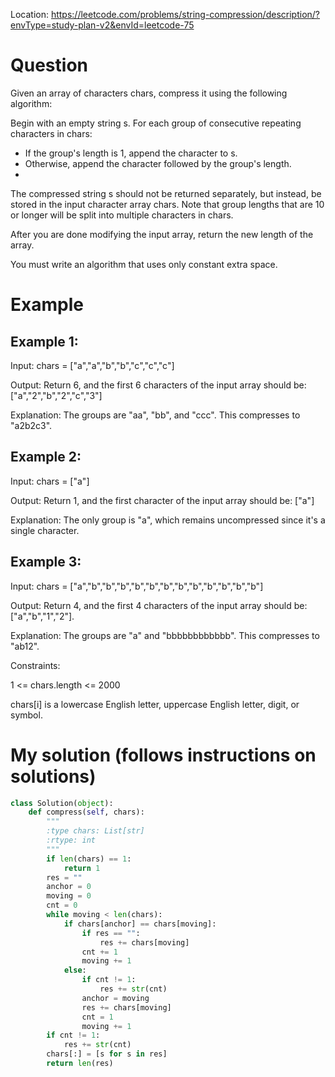 Location: https://leetcode.com/problems/string-compression/description/?envType=study-plan-v2&envId=leetcode-75
# Question
Given an array of characters chars, compress it using the following algorithm:

Begin with an empty string s. For each group of consecutive repeating characters in chars:

- If the group's length is 1, append the character to s.
- Otherwise, append the character followed by the group's length.
- 
The compressed string s should not be returned separately, but instead, be stored in the input character array chars. Note that group lengths that are 10 or longer will be split into multiple characters in chars.

After you are done modifying the input array, return the new length of the array.

You must write an algorithm that uses only constant extra space.

 
# Example

## Example 1:

Input: chars = ["a","a","b","b","c","c","c"]

Output: Return 6, and the first 6 characters of the input array should be: ["a","2","b","2","c","3"]

Explanation: The groups are "aa", "bb", and "ccc". This compresses to "a2b2c3".

## Example 2:

Input: chars = ["a"]

Output: Return 1, and the first character of the input array should be: ["a"]

Explanation: The only group is "a", which remains uncompressed since it's a single character.

## Example 3:

Input: chars = ["a","b","b","b","b","b","b","b","b","b","b","b","b"]

Output: Return 4, and the first 4 characters of the input array should be: ["a","b","1","2"].

Explanation: The groups are "a" and "bbbbbbbbbbbb". This compresses to "ab12".
 

Constraints:

1 <= chars.length <= 2000

chars[i] is a lowercase English letter, uppercase English letter, digit, or symbol.
 

# My solution (follows instructions on solutions)
```python
class Solution(object):
    def compress(self, chars):
        """
        :type chars: List[str]
        :rtype: int
        """
        if len(chars) == 1:
            return 1
        res = ""
        anchor = 0
        moving = 0
        cnt = 0
        while moving < len(chars):
            if chars[anchor] == chars[moving]:
                if res == "":
                    res += chars[moving]
                cnt += 1
                moving += 1
            else:
                if cnt != 1:
                    res += str(cnt)
                anchor = moving
                res += chars[moving]
                cnt = 1
                moving += 1
        if cnt != 1:
            res += str(cnt)
        chars[:] = [s for s in res]
        return len(res)
```
